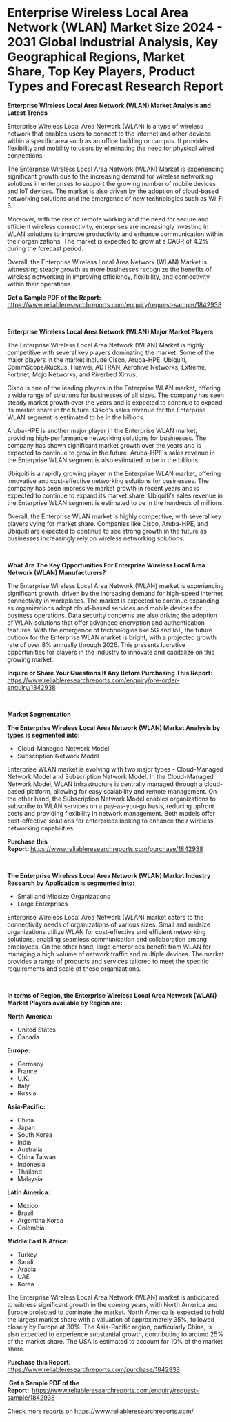 <p><h1>Enterprise Wireless Local Area Network (WLAN) Market Size 2024 - 2031 Global Industrial Analysis, Key Geographical Regions, Market Share, Top Key Players, Product Types and Forecast Research Report</h1></p><p><strong>Enterprise Wireless Local Area Network (WLAN) Market Analysis and Latest Trends</strong></p>
<p><p>Enterprise Wireless Local Area Network (WLAN) is a type of wireless network that enables users to connect to the internet and other devices within a specific area such as an office building or campus. It provides flexibility and mobility to users by eliminating the need for physical wired connections.</p><p>The Enterprise Wireless Local Area Network (WLAN) Market is experiencing significant growth due to the increasing demand for wireless networking solutions in enterprises to support the growing number of mobile devices and IoT devices. The market is also driven by the adoption of cloud-based networking solutions and the emergence of new technologies such as Wi-Fi 6.</p><p>Moreover, with the rise of remote working and the need for secure and efficient wireless connectivity, enterprises are increasingly investing in WLAN solutions to improve productivity and enhance communication within their organizations. The market is expected to grow at a CAGR of 4.2% during the forecast period.</p><p>Overall, the Enterprise Wireless Local Area Network (WLAN) Market is witnessing steady growth as more businesses recognize the benefits of wireless networking in improving efficiency, flexibility, and connectivity within their operations.</p></p>
<p><strong>Get a Sample PDF of the Report:&nbsp;</strong> <a href="https://www.reliableresearchreports.com/enquiry/request-sample/1842938">https://www.reliableresearchreports.com/enquiry/request-sample/1842938</a></p>
<p>&nbsp;</p>
<p><strong>Enterprise Wireless Local Area Network (WLAN) Major Market Players</strong></p>
<p><p>The Enterprise Wireless Local Area Network (WLAN) Market is highly competitive with several key players dominating the market. Some of the major players in the market include Cisco, Aruba-HPE, Ubiquiti, CommScope/Ruckus, Huawei, ADTRAN, Aerohive Networks, Extreme, Fortinet, Mojo Networks, and Riverbed Xirrus.</p><p>Cisco is one of the leading players in the Enterprise WLAN market, offering a wide range of solutions for businesses of all sizes. The company has seen steady market growth over the years and is expected to continue to expand its market share in the future. Cisco's sales revenue for the Enterprise WLAN segment is estimated to be in the billions.</p><p>Aruba-HPE is another major player in the Enterprise WLAN market, providing high-performance networking solutions for businesses. The company has shown significant market growth over the years and is expected to continue to grow in the future. Aruba-HPE's sales revenue in the Enterprise WLAN segment is also estimated to be in the billions.</p><p>Ubiquiti is a rapidly growing player in the Enterprise WLAN market, offering innovative and cost-effective networking solutions for businesses. The company has seen impressive market growth in recent years and is expected to continue to expand its market share. Ubiquiti's sales revenue in the Enterprise WLAN segment is estimated to be in the hundreds of millions.</p><p>Overall, the Enterprise WLAN market is highly competitive, with several key players vying for market share. Companies like Cisco, Aruba-HPE, and Ubiquiti are expected to continue to see strong growth in the future as businesses increasingly rely on wireless networking solutions.</p></p>
<p>&nbsp;</p>
<p><strong>What Are The Key Opportunities For Enterprise Wireless Local Area Network (WLAN) Manufacturers?</strong></p>
<p><p>The Enterprise Wireless Local Area Network (WLAN) market is experiencing significant growth, driven by the increasing demand for high-speed internet connectivity in workplaces. The market is expected to continue expanding as organizations adopt cloud-based services and mobile devices for business operations. Data security concerns are also driving the adoption of WLAN solutions that offer advanced encryption and authentication features. With the emergence of technologies like 5G and IoT, the future outlook for the Enterprise WLAN market is bright, with a projected growth rate of over 8% annually through 2026. This presents lucrative opportunities for players in the industry to innovate and capitalize on this growing market.</p></p>
<p><strong>Inquire or Share Your Questions If Any Before Purchasing This Report:</strong> <a href="https://www.reliableresearchreports.com/enquiry/pre-order-enquiry/1842938">https://www.reliableresearchreports.com/enquiry/pre-order-enquiry/1842938</a></p>
<p>&nbsp;</p>
<p><strong>Market Segmentation</strong></p>
<p><strong>The Enterprise Wireless Local Area Network (WLAN) Market Analysis by types is segmented into:</strong></p>
<p><ul><li>Cloud-Managed Network Model</li><li>Subscription Network Model</li></ul></p>
<p><p>Enterprise WLAN market is evolving with two major types - Cloud-Managed Network Model and Subscription Network Model. In the Cloud-Managed Network Model, WLAN infrastructure is centrally managed through a cloud-based platform, allowing for easy scalability and remote management. On the other hand, the Subscription Network Model enables organizations to subscribe to WLAN services on a pay-as-you-go basis, reducing upfront costs and providing flexibility in network management. Both models offer cost-effective solutions for enterprises looking to enhance their wireless networking capabilities.</p></p>
<p><strong>Purchase this Report:&nbsp;</strong><a href="https://www.reliableresearchreports.com/purchase/1842938">https://www.reliableresearchreports.com/purchase/1842938</a></p>
<p>&nbsp;</p>
<p><strong>The Enterprise Wireless Local Area Network (WLAN) Market Industry Research by Application is segmented into:</strong></p>
<p><ul><li>Small and Midsize Organizations</li><li>Large Enterprises</li></ul></p>
<p><p>Enterprise Wireless Local Area Network (WLAN) market caters to the connectivity needs of organizations of various sizes. Small and midsize organizations utilize WLAN for cost-effective and efficient networking solutions, enabling seamless communication and collaboration among employees. On the other hand, large enterprises benefit from WLAN for managing a high volume of network traffic and multiple devices. The market provides a range of products and services tailored to meet the specific requirements and scale of these organizations.</p></p>
<p>&nbsp;</p>
<p><strong>In terms of Region, the Enterprise Wireless Local Area Network (WLAN) Market Players available by Region are:</strong></p>
<p>
    <p> <strong> North America: </strong>
        <ul>
            <li>United States</li>
            <li>Canada</li>
        </ul>
        </p> 
    <p> <strong> Europe: </strong>
        <ul>
            <li>Germany</li>
            <li>France</li>
            <li>U.K.</li>
            <li>Italy</li>
            <li>Russia</li>
        </ul>
        </p> 
    <p> <strong> Asia-Pacific: </strong>
        <ul>
            <li>China</li>
            <li>Japan</li>
            <li>South Korea</li>
            <li>India</li>
            <li>Australia</li>
            <li>China Taiwan</li>
            <li>Indonesia</li>
            <li>Thailand</li>
            <li>Malaysia</li>
        </ul>
        </p> 
    <p> <strong> Latin America: </strong>
        <ul>
            <li>Mexico</li>
            <li>Brazil</li>
            <li>Argentina Korea</li>
            <li>Colombia</li>
        </ul>
        </p> 
    <p> <strong> Middle East & Africa: </strong>
        <ul>
            <li>Turkey</li>
            <li>Saudi</li>
            <li>Arabia</li>
            <li>UAE</li>
            <li>Korea</li>
        </ul>
    </p>
    </p>
<p><p>The Enterprise Wireless Local Area Network (WLAN) market is anticipated to witness significant growth in the coming years, with North America and Europe projected to dominate the market. North America is expected to hold the largest market share with a valuation of approximately 35%, followed closely by Europe at 30%. The Asia-Pacific region, particularly China, is also expected to experience substantial growth, contributing to around 25% of the market share. The USA is estimated to account for 10% of the market share.</p></p>
<p><strong>Purchase this Report: </strong><a href="https://www.reliableresearchreports.com/purchase/1842938">https://www.reliableresearchreports.com/purchase/1842938</a></p>
<p>&nbsp;<strong>Get a Sample PDF of the Report:&nbsp;&nbsp;</strong><a href="https://www.reliableresearchreports.com/enquiry/request-sample/1842938">https://www.reliableresearchreports.com/enquiry/request-sample/1842938</a></p>
<p><strong></strong></p>
<p>Check more reports on https://www.reliableresearchreports.com/</p>